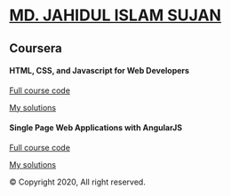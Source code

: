 # [MD. JAHIDUL ISLAM SUJAN](https://jahidofficial.github.io)

## Coursera

#### HTML, CSS, and Javascript for Web Developers

[Full course code](https://github.com/jhu-ep-coursera/fullstack-course4/)

[My solutions](https://jahidofficial.github.io/MyCourses/Coursera/html-css-javascript-for-web-developers/)

#### Single Page Web Applications with AngularJS

[Full course code](https://github.com/jhu-ep-coursera/fullstack-course5/)

[My solutions](https://jahidofficial.github.io/MyCourses/Coursera/single-page-web-applications-with-angularjs/)


&copy; Copyright 2020, All right reserved.